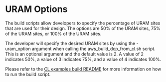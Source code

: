 # URAM Options

The build scripts allow developers to specify the percentage of URAM sites that are used for their design. The options are 50% of the URAM sites, 75% of the URAM sites, or 100% of the URAM sites.

The developer will specify the desired URAM sites by using the -uram_option argument when calling the aws_build_dcp_from_cl.sh script.  This is an optional argument and the default value is 2. A value of 2 indicates 50%, a value of 3 indicates 75%, and a value of 4 indicates 100%. 

Please refer to the [CL examples build README](../common/shell_v04261818/new_cl_template/build/README.md) for more information on how to run the build script.

